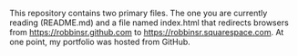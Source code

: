 This repository contains two primary files. The one you are currently reading (README.md) and a file named index.html that redirects browsers from https://robbinsr.github.com to https://robbinsr.squarespace.com. At one point, my portfolio was hosted from GitHub.